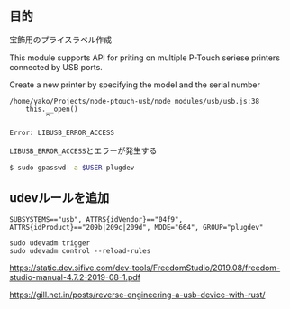 ## 目的

宝飾用のプライスラベル作成

This module supports API for priting on multiple P-Touch seriese printers connected by USB ports.


Create a new printer by specifying the model and the serial number 


```
/home/yako/Projects/node-ptouch-usb/node_modules/usb/usb.js:38
	this.__open()
	     ^

Error: LIBUSB_ERROR_ACCESS
```

`LIBUSB_ERROR_ACCESS`とエラーが発生する

```sh
$ sudo gpasswd -a $USER plugdev
```

## udevルールを追加

```sh:/etc/udev/rules.d/50-ptouch.rules
SUBSYSTEMS=="usb", ATTRS{idVendor}=="04f9", ATTRS{idProduct}=="209b|209c|209d", MODE="664", GROUP="plugdev"
```

```
sudo udevadm trigger
sudo udevadm control --reload-rules
```


https://static.dev.sifive.com/dev-tools/FreedomStudio/2019.08/freedom-studio-manual-4.7.2-2019-08-1.pdf

https://gill.net.in/posts/reverse-engineering-a-usb-device-with-rust/